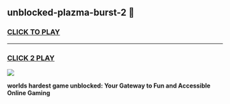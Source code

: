 
## unblocked-plazma-burst-2 👋
<h3>
<a href="https://premium.freeplayer.one?title=unblocked-plazma-burst-2&ref=14F">CLICK TO PLAY</a></h3>
<hr>

<h3>
<a href="https://premium.freeplayer.one?title=unblocked-plazma-burst-2&ref=14F">CLICK 2 PLAY</a>
  
</h3>

<a href="https://premium.freeplayer.one?title=unblocked-plazma-burst-2&ref=12F/"><img src="https://clearcache.store/games.png"></a>


**worlds hardest game unblocked: Your Gateway to Fun and Accessible Online Gaming**
